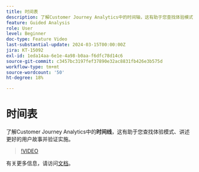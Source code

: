 ```yaml
---
title: 时间表
description: 了解Customer Journey Analytics中的时间轴，这有助于您查找体验模式、讲授更好的用户故事并验证实施。
feature: Guided Analysis
role: User
level: Beginner
doc-type: Feature Video
last-substantial-update: 2024-03-15T00:00:00Z
jira: KT-15092
exl-id: 1eda14aa-6e1e-4a98-b0aa-f6dfc78d14c6
source-git-commit: c3457bc3197fef37890e32ac8831fb426e3b575d
workflow-type: tm+mt
source-wordcount: '50'
ht-degree: 18%

---
```


# 时间表

了解Customer Journey Analytics中的&#x200B;**时间线**，这有助于您查找体验模式、讲述更好的用户故事并验证实施。

>[!VIDEO](https://video.tv.adobe.com/v/3427810/?learn=on)

有关更多信息，请访问[文档](https://experienceleague.adobe.com/zh-hans/docs/analytics-platform/using/guided-analysis/streams/timeline)。
